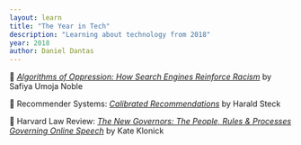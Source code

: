 ```yaml
---
layout: learn
title: "The Year in Tech"
description: "Learning about technology from 2018"
year: 2018
author: Daniel Dantas
---
```


📕 *[Algorithms of Oppression: How Search Engines Reinforce Racism](https://en.wikipedia.org/wiki/Algorithms_of_Oppression)* by Safiya Umoja Noble <!-- 4/8/2024 -->

📄 Recommender Systems: [_Calibrated Recommendations_](https://dl.acm.org/doi/abs/10.1145/3240323.3240372) by Harald Steck <!-- 3/27/2024 -->

📄 Harvard Law Review: _[The New Governors: The People, Rules & Processes Governing Online Speech](https://harvardlawreview.org/print/vol-131/the-new-governors-the-people-rules-and-processes-governing-online-speech/)_ by Kate Klonick <!-- 3/27/2024 -->

